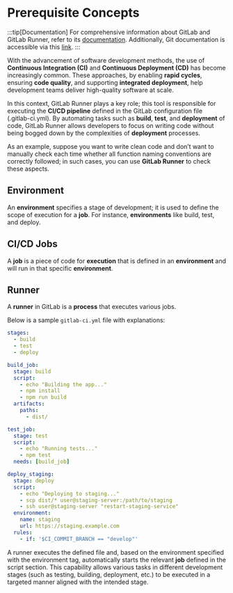 # Prerequisite Concepts

:::tip[Documentation]
For comprehensive information about GitLab and GitLab Runner, refer to its [documentation](https://docs.gitlab.com/).
Additionally, Git documentation is accessible via this [link](https://git-scm.com/doc).
:::

With the advancement of software development methods, the use of **Continuous Integration (CI)** and **Continuous Deployment (CD)** has become increasingly common. These approaches, by enabling **rapid cycles**, ensuring **code quality**, and supporting **integrated deployment**, help development teams deliver high-quality software at scale.

In this context, GitLab Runner plays a key role; this tool is responsible for executing the **CI/CD pipeline** defined in the GitLab configuration file (.gitlab-ci.yml). By automating tasks such as **build**, **test**, and **deployment** of code, GitLab Runner allows developers to focus on writing code without being bogged down by the complexities of **deployment** processes.

As an example, suppose you want to write clean code and don’t want to manually check each time whether all function naming conventions are correctly followed; in such cases, you can use **GitLab Runner** to check these aspects.

## Environment

An **environment** specifies a stage of development; it is used to define the scope of execution for a **job**. For instance, **environments** like build, test, and deploy.

## CI/CD Jobs

A **job** is a piece of code for **execution** that is defined in an **environment** and will run in that specific **environment**.

## Runner

A **runner** in GitLab is a **process** that executes various jobs.

Below is a sample `gitlab-ci.yml` file with explanations:

```yaml
stages:
  - build
  - test
  - deploy

build_job:
  stage: build
  script:
    - echo "Building the app..."
    - npm install
    - npm run build
  artifacts:
    paths:
      - dist/

test_job:
  stage: test
  script:
    - echo "Running tests..."
    - npm test
  needs: [build_job]

deploy_staging:
  stage: deploy
  script:
    - echo "Deploying to staging..."
    - scp dist/* user@staging-server:/path/to/staging
    - ssh user@staging-server "restart-staging-service"
  environment:
    name: staging
    url: https://staging.example.com
  rules:
    - if: '$CI_COMMIT_BRANCH == "develop"'
```

A runner executes the defined file and, based on the environment specified with the environment tag, automatically starts the relevant **job** defined in the script section. This capability allows various tasks in different development stages (such as testing, building, deployment, etc.) to be executed in a targeted manner aligned with the intended stage.
